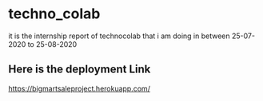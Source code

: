 # techno_colab
it is the internship report of technocolab that i am doing in between 25-07-2020 to 25-08-2020

## Here is the deployment Link

https://bigmartsaleproject.herokuapp.com/
